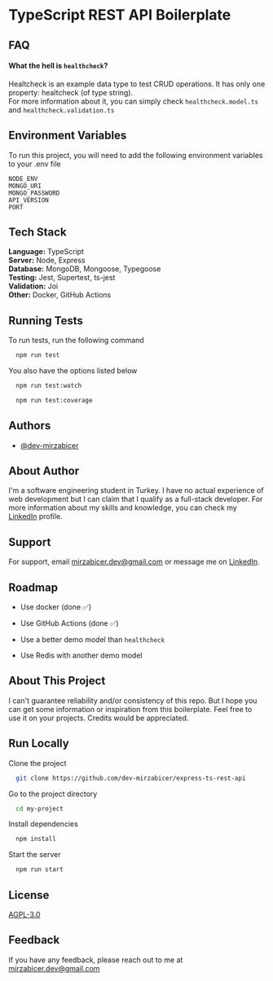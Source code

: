# TypeScript REST API Boilerplate

## FAQ

#### What the hell is `healthcheck`?

Healtcheck is an example data type to test CRUD operations. It has only one property: healtcheck (of type string).\
For more information about it, you can simply check `healthcheck.model.ts` and `healthcheck.validation.ts`

## Environment Variables

To run this project, you will need to add the following environment variables to your .env file

`NODE_ENV`\
`MONGO_URI`\
`MONGO_PASSWORD`\
`API_VERSION`\
`PORT`

## Tech Stack

**Language:** TypeScript\
**Server:** Node, Express\
**Database:** MongoDB, Mongoose, Typegoose\
**Testing:** Jest, Supertest, ts-jest\
**Validation:** Joi\
**Other:** Docker, GitHub Actions

## Running Tests

To run tests, run the following command

```bash
  npm run test
```

You also have the options listed below

```bash
  npm run test:watch
```

```bash
  npm run test:coverage
```

## Authors

-   [@dev-mirzabicer](https://github.com/dev-mirzabicer)

## About Author

I'm a software engineering student in Turkey. I have no actual experience of web development but I can claim that I qualify as a full-stack developer. For more information about my skills and knowledge, you can check my [LinkedIn](https://www.linkedin.com/in/mirzabicer/) profile.

## Support

For support, email mirzabicer.dev@gmail.com or message me on [LinkedIn](https://www.linkedin.com/in/mirzabicer/).

## Roadmap

-   Use docker (done ✅)

-   Use GitHub Actions (done ✅)

-   Use a better demo model than `healthcheck`

-   Use Redis with another demo model

## About This Project

I can't guarantee reliability and/or consistency of this repo. But I hope you can get some information or inspiration from this boilerplate. Feel free to use it on your projects. Credits would be appreciated.

## Run Locally

Clone the project

```bash
  git clone https://github.com/dev-mirzabicer/express-ts-rest-api
```

Go to the project directory

```bash
  cd my-project
```

Install dependencies

```bash
  npm install
```

Start the server

```bash
  npm run start
```

## License

[AGPL-3.0](https://github.com/dev-mirzabicer/express-ts-rest-api/blob/master/LICENSE.md)

## Feedback

If you have any feedback, please reach out to me at mirzabicer.dev@gmail.com
